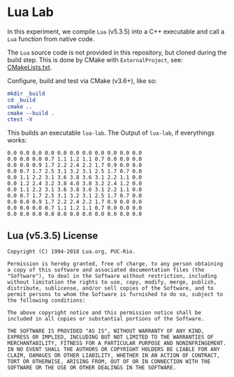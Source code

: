 # Lua Lab

In this experiment, we compile `Lua` (v5.3.5) into a C++ executable and call a `Lua` function from native code.

The `Lua` source code is not provided in this repository, but cloned during the build step. This is done by CMake with `ExternalProject`, see: [CMakeLists.txt](CMakeLists.txt).

Configure, build and test via CMake (v3.6+), like so:

```cmake
mkdir _build
cd _build
cmake ..
cmake --build .
ctest -V
```

This builds an executable `lua-lab`. The Output of  `lua-lab`, if everythings works:

    0.0 0.0 0.0 0.0 0.0 0.0 0.0 0.0 0.0 0.0 0.0
    0.0 0.0 0.0 0.7 1.1 1.2 1.1 0.7 0.0 0.0 0.0
    0.0 0.0 0.9 1.7 2.2 2.4 2.2 1.7 0.9 0.0 0.0
    0.0 0.7 1.7 2.5 3.1 3.2 3.1 2.5 1.7 0.7 0.0
    0.0 1.1 2.2 3.1 3.6 3.8 3.6 3.1 2.2 1.1 0.0
    0.0 1.2 2.4 3.2 3.8 4.0 3.8 3.2 2.4 1.2 0.0
    0.0 1.1 2.2 3.1 3.6 3.8 3.6 3.1 2.2 1.1 0.0
    0.0 0.7 1.7 2.5 3.1 3.2 3.1 2.5 1.7 0.7 0.0
    0.0 0.0 0.9 1.7 2.2 2.4 2.2 1.7 0.9 0.0 0.0
    0.0 0.0 0.0 0.7 1.1 1.2 1.1 0.7 0.0 0.0 0.0
    0.0 0.0 0.0 0.0 0.0 0.0 0.0 0.0 0.0 0.0 0.0

## Lua (v5.3.5) License

    Copyright (C) 1994-2018 Lua.org, PUC-Rio.

    Permission is hereby granted, free of charge, to any person obtaining
    a copy of this software and associated documentation files (the
    "Software"), to deal in the Software without restriction, including
    without limitation the rights to use, copy, modify, merge, publish,
    distribute, sublicense, and/or sell copies of the Software, and to
    permit persons to whom the Software is furnished to do so, subject to
    the following conditions:

    The above copyright notice and this permission notice shall be
    included in all copies or substantial portions of the Software.

    THE SOFTWARE IS PROVIDED "AS IS", WITHOUT WARRANTY OF ANY KIND,
    EXPRESS OR IMPLIED, INCLUDING BUT NOT LIMITED TO THE WARRANTIES OF
    MERCHANTABILITY, FITNESS FOR A PARTICULAR PURPOSE AND NONINFRINGEMENT.
    IN NO EVENT SHALL THE AUTHORS OR COPYRIGHT HOLDERS BE LIABLE FOR ANY
    CLAIM, DAMAGES OR OTHER LIABILITY, WHETHER IN AN ACTION OF CONTRACT,
    TORT OR OTHERWISE, ARISING FROM, OUT OF OR IN CONNECTION WITH THE
    SOFTWARE OR THE USE OR OTHER DEALINGS IN THE SOFTWARE.
